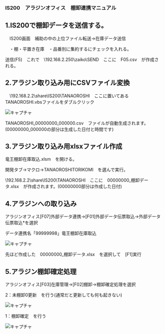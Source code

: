 ### IS200　アラジンオフィス　棚卸連携マニュアル

## 1.IS200で棚卸データを送信する。

　IS200画面　補助の中の上位ファイル転送→在庫データ送信
 
　・棚・平置き在庫　・品番別に集約するにチェックを入れる。
 
 送信(F5)　これで　\\192.168.2.250\zaiko\SEND　ここに　F05.csv　が作成される。
  　
 
## 2.アラジン取り込み用にCSVファイル変換

　\\192.168.2.2\share\IS200\TANAOROSHI　ここに置いてある　TANAOROSHI.vbsファイルをダブルクリック
 
![キャプチャ](https://github.com/toyocase/toyocase/assets/154039551/f952697f-69f7-458b-91f3-090f62535fcc)

TANAOROSHI_00000000_000000.csv　ファイルが自動生成されます。(00000000_000000の部分は生成した日付と時間です)
  　
  
## 3.アラジン取り込み用xlsxファイル作成

竜王棚卸在庫取込.xlsm　を開ける。

開発タブ→マクロ→TANAOROSHITORIKOMI　を選んで実行。

\\192.168.2.2\share\IS200\TANAOROSHI　ここに　00000000_棚卸データ.xlsx　が作成されます。(00000000部分は作成した日付)
　 
 
## 4.アラジンへの取り込み

アラジンオフィス[F07]外部データ連携→[F01]外部データ伝票取込→外部データ伝票取込*を選択

データ連携名「99999998」竜王棚卸在庫取込

![キャプチャ](https://github.com/toyocase/toyocase/assets/154039551/e8a2206b-e448-48c4-9e76-0dfb877717e9)

先ほど作成した　00000000_棚卸データ.xlsx　を選択して　[F1]実行
　 
 
## 5.アラジン棚卸確定処理

アラジンオフィス[F03]在庫管理→[F02]棚卸→棚卸確定処理を選択

2：未棚卸0更新　を行う(通常だと更新しても何も起きない)

![キャプチャ](https://github.com/toyocase/toyocase/assets/154039551/691b72d5-1847-4819-a499-2873860502f8)

1：棚卸確定　を行う

![キャプチャ](https://github.com/toyocase/toyocase/assets/154039551/b6f4c04a-46ce-4bf5-bbce-80b3e4aa64c4)











 

